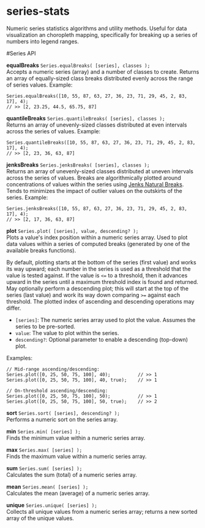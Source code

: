 series-stats
============

Numeric series statistics algorithms and utility methods. Useful for data visualization an choropleth mapping, specifically for breaking up a series of numbers into legend ranges.

#Series API

**equalBreaks** `Series.equalBreaks( [series], classes );`  
Accepts a numeric series (array) and a number of classes to create. Returns an array of equally-sized class breaks distributed evenly across the range of series values. Example:

	Series.equalBreaks([10, 55, 87, 63, 27, 36, 23, 71, 29, 45, 2, 83, 17], 4);
	// >> [2, 23.25, 44.5, 65.75, 87]

**quantileBreaks** `Series.quantileBreaks( [series], classes );`  
Returns an array of unevenly-sized classes distributed at even intervals across the series of values. Example:

	Series.quantileBreaks([10, 55, 87, 63, 27, 36, 23, 71, 29, 45, 2, 83, 17], 4);
	// >> [2, 23, 36, 63, 87]

**jenksBreaks** `Series.jenksBreaks( [series], classes );`  
Returns an array of unevenly-sized classes distributed at uneven intervals across the series of values. Breaks are algorithmically plotted around concentrations of values within the series using [Jenks Natural Breaks](http://en.wikipedia.org/wiki/Jenks_natural_breaks_optimization "Jenks Natural Breaks"). Tends to minimizes the impact of outlier values on the outskirts of the series. Example:

	Series.jenksBreaks([10, 55, 87, 63, 27, 36, 23, 71, 29, 45, 2, 83, 17], 4);
	// >> [2, 17, 36, 63, 87]

**plot** `Series.plot( [series], value, descending? );`  
Plots a value's index position within a numeric series array. Used to plot data values within a series of computed breaks (generated by one of the available breaks functions).

By default, plotting starts at the bottom of the series (first value) and works its way upward; each number in the series is used as a threshold that the value is tested against. If the value is `<=` to a threshold, then it advances upward in the series until a maximum threshold index is found and returned. May optionally perform a descending plot; this will start at the top of the series (last value) and work its way down comparing `>=` against each threshold. The plotted index of ascending and descending operations may differ.

* `[series]`: The numeric series array used to plot the value. Assumes the series to be pre-sorted.
* `value`: The value to plot within the series.
* `descending?`: Optional parameter to enable a descending (top-down) plot.

Examples:

	// Mid-range ascending/descending:
	Series.plot([0, 25, 50, 75, 100], 40); 			// >> 1
	Series.plot([0, 25, 50, 75, 100], 40, true); 	// >> 1
	
	// On-threshold ascending/descending:
	Series.plot([0, 25, 50, 75, 100], 50); 			// >> 1
	Series.plot([0, 25, 50, 75, 100], 50, true); 	// >> 2

**sort** `Series.sort( [series], descending? );`  
Performs a numeric sort on the series array.

**min** `Series.min( [series] );`  
Finds the minimum value within a numeric series array.

**max** `Series.max( [series] );`  
Finds the maximum value within a numeric series array.

**sum** `Series.sum( [series] );`  
Calculates the sum (total) of a numeric series array.

**mean** `Series.mean( [series] );`  
Calculates the mean (average) of a numeric series array.

**unique** `Series.unique( [series] );`  
Collects all unique values from a numeric series array; returns a new sorted array of the unique values.
